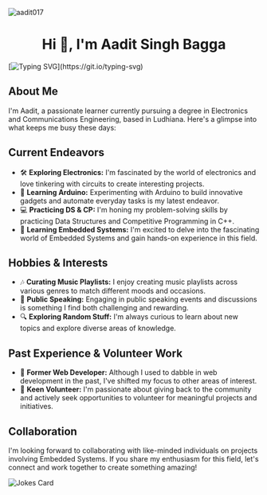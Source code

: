 
<p align="left"> <img src="https://komarev.com/ghpvc/?username=aadit017&label=Profile%20views&color=0e75b6&style=flat" alt="aadit017" /> </p>
<h1 align="center">Hi 👋, I'm Aadit Singh Bagga</h1>

[![Typing SVG](https://readme-typing-svg.demolab.com?font=Fira+Code&size=14&pause=1000&color=1DF71B&random=false&width=435&lines=ECE+student+exploring+embedded+systems.;Learning+Arduino%2C+data+structures%2C+competitive+programming.;Curates+music%2C+enjoys+public+speaking.;Former+web+developer%2C+keen+volunteer.;Excited+to+collaborate+on+embedded+systems.)](https://git.io/typing-svg)
## About Me

I'm Aadit, a passionate learner currently pursuing a degree in Electronics and Communications Engineering, based in Ludhiana. Here's a glimpse into what keeps me busy these days:

## Current Endeavors

- 🛠️ **Exploring Electronics:** I'm fascinated by the world of electronics and love tinkering with circuits to create interesting projects.
- 🤖 **Learning Arduino:** Experimenting with Arduino to build innovative gadgets and automate everyday tasks is my latest endeavor.
- 💻 **Practicing DS & CP:** I'm honing my problem-solving skills by practicing Data Structures and Competitive Programming in C++.
- 🌱 **Learning Embedded Systems:** I'm excited to delve into the fascinating world of Embedded Systems and gain hands-on experience in this field.

## Hobbies & Interests

- 🎶 **Curating Music Playlists:** I enjoy creating music playlists across various genres to match different moods and occasions.
- 🎤 **Public Speaking:** Engaging in public speaking events and discussions is something I find both challenging and rewarding.
- 🔍 **Exploring Random Stuff:** I'm always curious to learn about new topics and explore diverse areas of knowledge.

## Past Experience & Volunteer Work

- 🔧 **Former Web Developer:** Although I used to dabble in web development in the past, I've shifted my focus to other areas of interest.
- 🤝 **Keen Volunteer:** I'm passionate about giving back to the community and actively seek opportunities to volunteer for meaningful projects and initiatives.


## Collaboration

I'm looking forward to collaborating with like-minded individuals on projects involving Embedded Systems. If you share my enthusiasm for this field, let's connect and work together to create something amazing!

<!-- Markdown -->

![Jokes Card](https://readme-jokes.vercel.app/api) 

